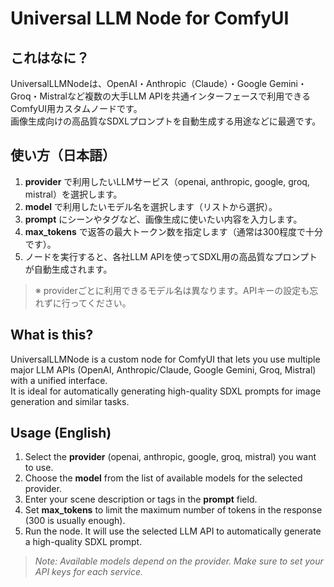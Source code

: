 # Universal LLM Node for ComfyUI

## これはなに？

UniversalLLMNodeは、OpenAI・Anthropic（Claude）・Google Gemini・Groq・Mistralなど複数の大手LLM APIを共通インターフェースで利用できるComfyUI用カスタムノードです。  
画像生成向けの高品質なSDXLプロンプトを自動生成する用途などに最適です。

## 使い方（日本語）

1. **provider** で利用したいLLMサービス（openai, anthropic, google, groq, mistral）を選択します。
2. **model** で利用したいモデル名を選択します（リストから選択）。
3. **prompt** にシーンやタグなど、画像生成に使いたい内容を入力します。
4. **max_tokens** で返答の最大トークン数を指定します（通常は300程度で十分です）。
5. ノードを実行すると、各社LLM APIを使ってSDXL用の高品質なプロンプトが自動生成されます。

> ※ providerごとに利用できるモデル名は異なります。APIキーの設定も忘れずに行ってください。

## What is this?

UniversalLLMNode is a custom node for ComfyUI that lets you use multiple major LLM APIs (OpenAI, Anthropic/Claude, Google Gemini, Groq, Mistral) with a unified interface.  
It is ideal for automatically generating high-quality SDXL prompts for image generation and similar tasks.

## Usage (English)

1. Select the **provider** (openai, anthropic, google, groq, mistral) you want to use.
2. Choose the **model** from the list of available models for the selected provider.
3. Enter your scene description or tags in the **prompt** field.
4. Set **max_tokens** to limit the maximum number of tokens in the response (300 is usually enough).
5. Run the node. It will use the selected LLM API to automatically generate a high-quality SDXL prompt.

> *Note: Available models depend on the provider. Make sure to set your API keys for each service.*